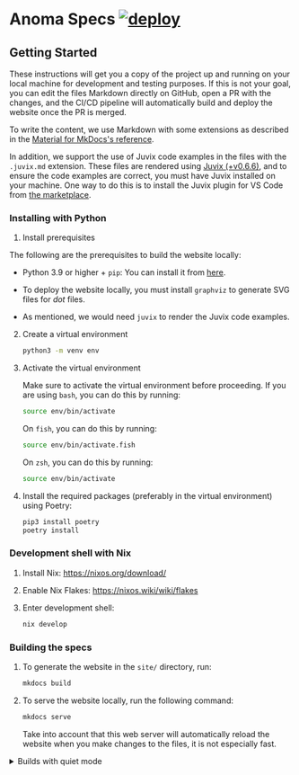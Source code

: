 # Anoma Specs [![deploy](https://github.com/anoma/nspec/actions/workflows/deploy.yml/badge.svg)](https://github.com/anoma/nspec/actions/workflows/deploy.yml)

<!-- --8<-- [start:all]-- -->

## Getting Started

These instructions will get you a copy of the project up and running on your
local machine for development and testing purposes. If this is not your goal,
you can edit the files Markdown directly on GitHub, open a PR with the changes,
and the CI/CD pipeline will automatically build and deploy the website once
the PR is merged.

To write the content, we use Markdown with some extensions as described in the
[Material for MkDocs's reference](https://squidfunk.github.io/mkdocs-material/reference/).

In addition, we support the use of Juvix code examples in the files with the
`.juvix.md` extension. These files are rendered using [Juvix
(+v0.6.6)](https://docs.juvix.org/), and to ensure the
code examples are correct, you must have Juvix installed on your machine. One
way to do this is to install the Juvix plugin for VS Code from [the
marketplace](https://marketplace.visualstudio.com/items?itemName=heliax.juvix-mode).

### Installing with Python

1. Install prerequisites

  The following are the prerequisites to build the website locally:

  - Python 3.9 or higher + `pip`: You can install it from [here](https://www.python.org/downloads/).

  - To deploy the website locally, you must install `graphviz` to generate SVG files for *dot* files.

  - As mentioned, we would need `juvix` to render the Juvix code examples.

2. Create a virtual environment

    ```bash
    python3 -m venv env
    ```

3. Activate the virtual environment

    Make sure to activate the virtual environment before proceeding. If you are using
    `bash`, you can do this by running:

    ```bash
    source env/bin/activate
    ```

    On `fish`, you can do this by running:

    ```bash
    source env/bin/activate.fish
    ```

    On `zsh`, you can do this by running:

    ```bash
    source env/bin/activate
    ```

4. Install the required packages (preferably in the virtual environment) using Poetry:


    ```bash
    pip3 install poetry
    poetry install
    ```

### Development shell with Nix

1. Install Nix: https://nixos.org/download/

2. Enable Nix Flakes: https://nixos.wiki/wiki/flakes

3. Enter development shell:

    ```bash
    nix develop
    ```

### Building the specs

1. To generate the website in the `site/` directory, run:

    ```bash
    mkdocs build
    ```

2. To serve the website locally, run the following command:

    ```bash
    mkdocs serve
    ```

    Take into account that this web server will automatically reload the website
    when you make changes to the files, it is not especially fast.

<details> <summary> Builds with quiet mode </summary>

By default, both `make build` or `make serve` are not configured to use the
`--quiet` flag that suppresses the output of the build process, including
warnings and errors. If you don't see all this output, you can run:

```bash
MKDOCSFLAGS=--quiet make build
```

```bash
make test-build
```

</details>

<!-- --8<-- [end:all]-- -->
